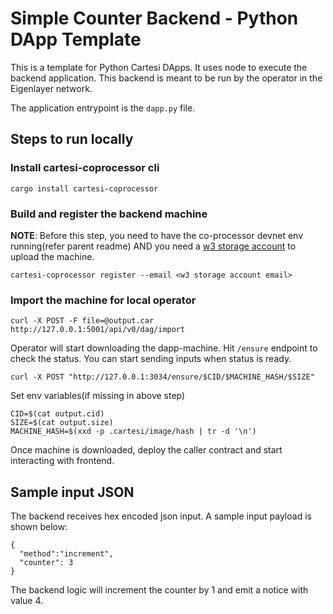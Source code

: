 # Simple Counter Backend - Python DApp Template

This is a template for Python Cartesi DApps. It uses node to execute the backend application. This backend is meant to be run by the operator in the Eigenlayer network.

The application entrypoint is the `dapp.py` file.

## Steps to run locally
### Install cartesi-coprocessor cli 
```
cargo install cartesi-coprocessor
```

### Build and register the backend machine
**NOTE**: Before this step, you need to have the co-processor devnet env running(refer parent readme) AND you need a [w3 storage account](https://web3.storage/) to upload the machine.
```
cartesi-coprocessor register --email <w3 storage account email>
```

### Import the machine for local operator
```
curl -X POST -F file=@output.car http://127.0.0.1:5001/api/v0/dag/import
```
Operator will start downloading the dapp-machine. Hit `/ensure` endpoint to check the status. You can start sending inputs when status is ready.
```
curl -X POST "http://127.0.0.1:3034/ensure/$CID/$MACHINE_HASH/$SIZE"
```

Set env variables(if missing in above step)
```
CID=$(cat output.cid) 
SIZE=$(cat output.size)
MACHINE_HASH=$(xxd -p .cartesi/image/hash | tr -d '\n')
```
Once machine is downloaded, deploy the caller contract and start interacting with frontend.


## Sample input JSON
The backend receives hex encoded json input. A sample input payload is shown below:
```
{
  "method":"increment",
  "counter": 3
}
```
The backend logic will increment the counter by 1 and emit a notice with value 4.